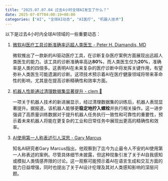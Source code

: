 ```yaml
---
title: "2025.07.07.04 过去4小时全球AI发生了什么？"
date: 2025-07-07T04:00:19+08:00
categories: ["AI", "全球AI动态", "AI医疗", "机器人技术"]
---
```


以下是过去4小时内全球AI领域的一些重要动态：

1.  [微软AI医疗工具诊断准确率远超人类医生 - Peter H. Diamandis, MD](https://x.com/PeterDiamandis/status/1941920493113643398)

    微软推出了一款新的AI驱动医疗工具，在诊断复杂医疗案例方面展现出远超人类医生的能力。该工具的诊断准确率高达**80%**，而人类医生仅为**20%**，准确率是人类的四倍多。这表明AI在未来复杂的医疗诊断中将发挥关键作用，有望弥补人类医生可能遗漏的诊断。这项技术预示着AI在医疗健康领域将带来革命性的影响，尤其是在提高诊断精确性和效率方面。

2.  [机器人性能通过清理数据集显著提升 - clem 🤗](https://x.com/ClementDelangue/status/1941917889709084821)

    一项关于机器人技术的新进展显示，经过清理数据集的训练后，机器人表现显著提升。据报道，该机器人能够更**稳定地拧入螺栓**并执行相关操作。这一进步强调了高质量训练数据对于提升机器人任务执行一致性和可靠性的重要性，预示着未来机器人将能在更复杂的工业和日常任务中展现出更高的精确性和效率。

3.  [AI使用第一人称表述引人深思 - Gary Marcus](https://x.com/GaryMarcus/status/1941935111789764660)

    知名AI研究者Gary Marcus指出，他观察到了迄今为止最令人不安的AI使用第一人称表述的案例。尽管具体细节未披露，但这种现象引发了关于AI自我感知或模拟人类情感界限的讨论。这一观察可能预示着AI在语言生成和交互方面的能力日益增强，同时也提出了关于AI设计伦理及其对人类感知影响的深层问题。
